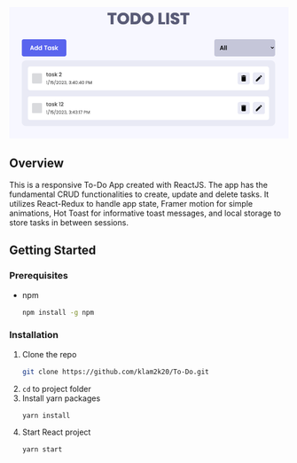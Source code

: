 <p align="center">
    <img src="public/banner.png">
</p>

<!-- [Preview](https://klam2k20.github.io/Calculator/) -->

## Overview

This is a responsive To-Do App created with ReactJS. The app has the fundamental CRUD functionalities to create, update and delete tasks.
It utilizes React-Redux to handle app state, Framer motion for simple animations, Hot Toast for informative toast messages, and local
storage to store tasks in between sessions.

## Getting Started

### Prerequisites

- npm
  ```sh
  npm install -g npm
  ```

### Installation

1. Clone the repo
   ```sh
   git clone https://github.com/klam2k20/To-Do.git
   ```
2. `cd` to project folder
3. Install yarn packages
   ```sh
   yarn install
   ```
4. Start React project
   ```sh
   yarn start
   ```
